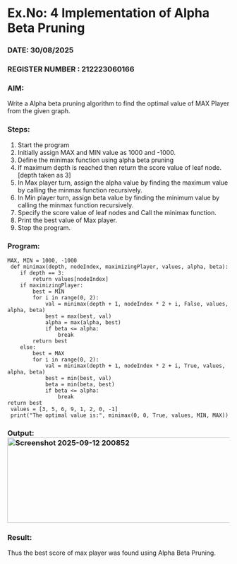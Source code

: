 # Ex.No: 4   Implementation of Alpha Beta Pruning 
### DATE: 30/08/2025                                                                           
### REGISTER NUMBER : 212223060166
### AIM: 
Write a Alpha beta pruning algorithm to find the optimal value of MAX Player from the given graph.
### Steps:
1. Start the program
2. Initially  assign MAX and MIN value as 1000 and -1000.
3.  Define the minimax function  using alpha beta pruning
4.  If maximum depth is reached then return the score value of leaf node. [depth taken as 3]
5.  In Max player turn, assign the alpha value by finding the maximum value by calling the minmax function recursively.
6.  In Min player turn, assign beta value by finding the minimum value by calling the minmax function recursively.
7.  Specify the score value of leaf nodes and Call the minimax function.
8.  Print the best value of Max player.
9.  Stop the program. 

### Program:
```
MAX, MIN = 1000, -1000
 def minimax(depth, nodeIndex, maximizingPlayer, values, alpha, beta):
    if depth == 3:
        return values[nodeIndex]
    if maximizingPlayer:
        best = MIN
        for i in range(0, 2):
            val = minimax(depth + 1, nodeIndex * 2 + i, False, values, alpha, beta)
            best = max(best, val)
            alpha = max(alpha, best)
            if beta <= alpha:
                break
        return best
    else:
        best = MAX
        for i in range(0, 2):
            val = minimax(depth + 1, nodeIndex * 2 + i, True, values, alpha, beta)
            best = min(best, val)
            beta = min(beta, best)
            if beta <= alpha:
                break
return best
 values = [3, 5, 6, 9, 1, 2, 0, -1]
 print("The optimal value is:", minimax(0, 0, True, values, MIN, MAX))
```
### Output:<img width="1179" height="193" alt="Screenshot 2025-09-12 200852" src="https://github.com/user-attachments/assets/d7348637-0174-4034-9e80-f5344d8bc62c" />




### Result:
Thus the best score of max player was found using Alpha Beta Pruning.
